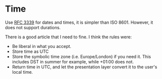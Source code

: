 # Time

Use [RFC 3339](https://tools.ietf.org/html/rfc3339) for dates and times, it is simpler than ISO 8601. However, it does not support durations.

There is a good article that I need to fine. I think the rules were:

* Be liberal in what you accept.
* Store time as UTC
* Store the symbolic time zone \(i.e. Europe/London\) if you need it. This includes DST in summer for example, while +01:00 does not.
* Return time in UTC, and let the presentation layer convert it to the user's local time.



